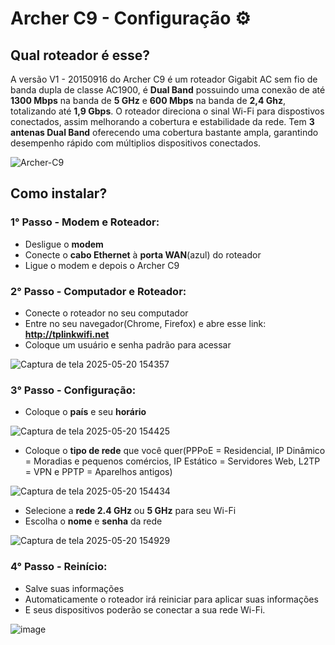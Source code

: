 # Archer C9 - Configuração ⚙️ 

## Qual roteador é esse?
A versão V1 - 20150916 do Archer C9 é um roteador Gigabit AC sem fio de banda dupla de classe AC1900, é **Dual Band** possuindo uma conexão de até **1300 Mbps** na banda de **5 GHz** e **600 Mbps** na banda de **2,4 Ghz**, totalizando até **1,9 Gbps**. O roteador direciona o sinal Wi-Fi para dispostivos conectados, assim melhorando a cobertura e estabilidade da rede. Tem **3 antenas Dual Band** oferecendo uma cobertura bastante ampla, garantindo desempenho rápido com múltiplios dispositivos conectados.

![Archer-C9](https://github.com/user-attachments/assets/13ea8aa8-eb64-4ca7-8bc8-b9539444d4b1)

## Como instalar?
### 1° Passo - Modem e Roteador:
- Desligue o **modem**
- Conecte o **cabo Ethernet** à **porta WAN**(azul) do roteador
- Ligue o modem e depois o Archer C9
### 2° Passo - Computador e Roteador: 
- Conecte o roteador no seu computador
- Entre no seu navegador(Chrome, Firefox) e abre esse link: **http://tplinkwifi.net**
- Coloque um usuário e senha padrão para acessar

![Captura de tela 2025-05-20 154357](https://github.com/user-attachments/assets/38c7dcf9-8853-479a-a58b-8b000de83032)
### 3° Passo - Configuração:
- Coloque o **país** e seu **horário**

![Captura de tela 2025-05-20 154425](https://github.com/user-attachments/assets/f5fc175a-a028-495b-b4d2-863ffc8908b7)
- Coloque o **tipo de rede** que você quer(PPPoE = Residencial, IP Dinâmico = Moradias e pequenos comércios, IP Estático = Servidores Web, L2TP = VPN e PPTP = Aparelhos antigos)

![Captura de tela 2025-05-20 154434](https://github.com/user-attachments/assets/425d72f8-c416-4b60-88b6-42ea8587e8a0)
- Selecione a **rede 2.4 GHz** ou **5 GHz** para seu Wi-Fi
- Escolha o **nome** e **senha** da rede

![Captura de tela 2025-05-20 154929](https://github.com/user-attachments/assets/f2b8083e-e7f2-4925-9ab9-a64d0546f088)

### 4° Passo - Reinício:
- Salve suas informações
- Automaticamente o roteador irá reiniciar para aplicar suas informações
- E seus dispositivos poderão se conectar a sua rede Wi-Fi.

![image](https://github.com/user-attachments/assets/1444c833-4d89-4ee8-93a5-0cc8dd106ea7)
